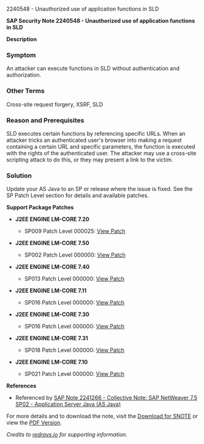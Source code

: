 2240548 - Unauthorized use of application functions in SLD

**SAP Security Note 2240548 - Unauthorized use of application functions in SLD**

**Description**

### Symptom
An attacker can execute functions in SLD without authentication and authorization.

### Other Terms
Cross-site request forgery, XSRF, SLD

### Reason and Prerequisites
SLD executes certain functions by referencing specific URLs. When an attacker tricks an authenticated user's browser into making a request containing a certain URL and specific parameters, the function is executed with the rights of the authenticated user. The attacker may use a cross-site scripting attack to do this, or they may present a link to the victim.

### Solution
Update your AS Java to an SP or release where the issue is fixed. See the SP Patch Level section for details and available patches.

**Support Package Patches**

- **J2EE ENGINE LM-CORE 7.20**
  - SP009 Patch Level 000025: [View Patch](https://me.sap.com/sap/support/swdc/notes?cvnr=01200615320200013061&support_package=SP009&patch_level=000025)
  
- **J2EE ENGINE LM-CORE 7.50**
  - SP002 Patch Level 000000: [View Patch](https://me.sap.com/sap/support/swdc/notes?cvnr=73554900100200001230&support_package=SP002&patch_level=000000)
  
- **J2EE ENGINE LM-CORE 7.40**
  - SP013 Patch Level 000000: [View Patch](https://me.sap.com/sap/support/swdc/notes?cvnr=67838200100200019682&support_package=SP013&patch_level=000000)
  
- **J2EE ENGINE LM-CORE 7.11**
  - SP016 Patch Level 000000: [View Patch](https://me.sap.com/sap/support/swdc/notes?cvnr=01200314690200006913&support_package=SP016&patch_level=000000)
  
- **J2EE ENGINE LM-CORE 7.30**
  - SP016 Patch Level 000000: [View Patch](https://me.sap.com/sap/support/swdc/notes?cvnr=01200615320200014920&support_package=SP016&patch_level=000000)
  
- **J2EE ENGINE LM-CORE 7.31**
  - SP018 Patch Level 000000: [View Patch](https://me.sap.com/sap/support/swdc/notes?cvnr=01200314690200014365&support_package=SP018&patch_level=000000)
  
- **J2EE ENGINE LM-CORE 7.10**
  - SP021 Patch Level 000000: [View Patch](https://me.sap.com/sap/support/swdc/notes?cvnr=01200314690200004743&support_package=SP021&patch_level=000000)

**References**

- Referenced by [SAP Note 2241266 - Collective Note: SAP NetWeaver 7.5 SP02 - Application Server Java (AS Java)](https://me.sap.com/notes/2241266)

For more details and to download the note, visit the [Download for SNOTE](https://notesdownloads.sap.com/note/0040000018203432017) or view the [PDF Version](https://userapps.support.sap.com/sap/support/sfm/notes/print/0002240548?language=en-US&token=25FE0E2D8C8862ECCCC0350E172E9BB3).

*Credits to [redrays.io](https://redrays.io) for supporting information.*